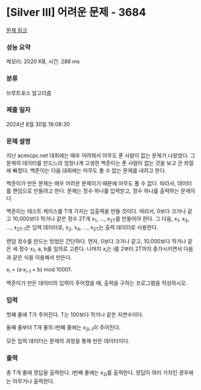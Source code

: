 # [Silver III] 어려운 문제 - 3684 

[문제 링크](https://www.acmicpc.net/problem/3684) 

### 성능 요약

메모리: 2020 KB, 시간: 288 ms

### 분류

브루트포스 알고리즘

### 제출 일자

2024년 8월 30일 16:08:30

### 문제 설명

<p>지난 acmicpc.net 대회에는 매우 어려워서 아무도 푼 사람이 없는 문제가 나왔었다. 그 문제의 데이터를 만드느라 엄청나게 고생한 백준이는 푼 사람이 없는 것을 보고 큰 좌절에 빠졌다. 백준이는 다음 대회에는 아무도 풀 수 없는 문제를 내려고 한다.</p>

<p>백준이가 만든 문제는 매우 어려운 문제이기 때문에 아무도 풀 수 없다. 따라서, 데이터를 랜덤으로 만들려고 한다. 문제는 정수 하나를 입력받고, 정수 하나를 출력하는 문제이다.</p>

<p>백준이는 테스트 케이스를 T개 가지는 입출력을 만들 것이다. 따라서, 0보다 크거나 같고 10,000보다 작거나 같은 정수 2T개 x<sub>1</sub>, ..., x<sub>2T</sub>를 만들어야 한다. 그 다음, x<sub>1</sub>, x<sub>3</sub>, ..., x<sub>2T-1</sub>은 입력 데이터로, x<sub>2</sub>, x<sub>4</sub>, ..., x<sub>2T</sub>는 출력 데이터로 사용한다.</p>

<p>랜덤 정수를 만드는 방법은 간단하다. 먼저, 0보다 크거나 같고, 10,000보다 작거나 같은 세 정수 x<sub>1</sub>, a, b를 임의로 고른다. 나머지 x<sub>i</sub>는 i를 2부터 2T까지 증가시키면서 다음과 같은 식을 이용해서 만든다.</p>

<p>x<sub>i</sub> = (a·x<sub>i-1</sub> + b) mod 10001.</p>

<p>백준이가 만든 데이터의 입력이 주어졌을 때, 출력을 구하는 프로그램을 작성하시오.</p>

### 입력 

 <p>첫째 줄에 T가 주어진다. T는 100보다 작거나 같은 자연수이다.</p>

<p>둘째 줄부터 T개 줄의 i번째 줄에는 x<sub>2i-1</sub>이 주어진다.</p>

<p>모든 입력 데이터는 문제의 과정을 통해 만든 데이터이다.</p>

### 출력 

 <p>총 T개 줄에 정답을 출력한다. i번째 줄에는 x<sub>2i</sub>를 출력한다. 정답이 여러 가지인 경우에는 아무거나 출력한다.</p>

